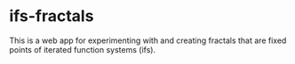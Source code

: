 # ifs-fractals

This is a web app for experimenting with and creating fractals that are fixed points of iterated function systems (ifs).

<!--
The goals and sections are outlined below.

#### About
Provide a rich info hub for all things ifs, including links to other resources and papers, and a detailed explanation of all of the parts of the website.

#### Playground
An interactive page where users can explicitly write transformations and specify fractal image properties such as the number of points to be used, and then view the fractal produced in real-time (with a play/pause and a zoom feature). Also included will be the ability to define variables and sliders for those variables to see how the fractal produced is affected. An upload and download section will make it easy for users to share images and data related to their fractals.

#### Transformation Maker
An interactive page that allows users to draw and edit the "block" generating-transformations for a fractal. In real time, the actual fractal image will update and the drawn transformations will be decomposed into basis transformations. (Link to the *About* page with proof that every transformations CAN be decomposed as such).

#### Machine Learning Experiment
This is the user interface to an experiment whose goal is to discover key properties of certain ifs that tend to produce "pretty" fractal images. This study presumably requires a lot of data in the form of fractal images along with their generating transformations and a rating of its attractiveness.

#### Batch Production
This page will allow a large number of ifs generating functions to be read and optionally displayed before their information and images are all downloaded.

#### Word Fractal Generator
This is just fun: users can type a word and view that word as a fractal. (I already did all of the real work for this).

#### Animation Maker (to be done if there is extra time)
Allow the user to create animations based on either Zooming in on or chaning the generating functions for a fractal. -->
